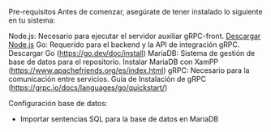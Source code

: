 Pre-requisitos
Antes de comenzar, asegúrate de tener instalado lo siguiente en tu sistema:

Node.js: Necesario para ejecutar el servidor auxiliar gRPC-front. [Descargar Node.js](https://nodejs.org/)
Go: Requerido para el backend y la API de integración gRPC. Descargar Go (https://go.dev/doc/install)
MariaDB: Sistema de gestión de base de datos para el repositorio. Instalar MariaDB con XamPP (https://www.apachefriends.org/es/index.html)
gRPC: Necesario para la comunicación entre servicios. Guía de Instalación de gRPC (https://grpc.io/docs/languages/go/quickstart/)


Configuración base de datos:
- Importar sentencias SQL para la base de datos en MariaDB


